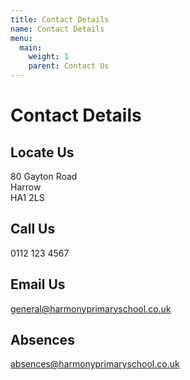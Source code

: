 ```yaml
---
title: Contact Details
name: Contact Details
menu:
  main:
    weight: 1
    parent: Contact Us
---
```


# Contact Details

## Locate Us
80 Gayton Road  
Harrow  
HA1 2LS

## Call Us
0112 123 4567

## Email Us
general@harmonyprimaryschool.co.uk

## Absences
absences@harmonyprimaryschool.co.uk